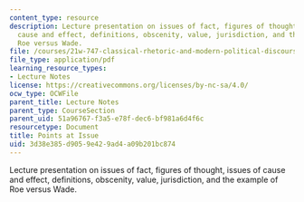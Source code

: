 ```yaml
---
content_type: resource
description: Lecture presentation on issues of fact, figures of thought, issues of
  cause and effect, definitions, obscenity, value, jurisdiction, and the example of
  Roe versus Wade.
file: /courses/21w-747-classical-rhetoric-and-modern-political-discourse-fall-2009/3d38e385d9059e429ad4a09b201bc874_MIT21W_747_01F09_lec07.pdf
file_type: application/pdf
learning_resource_types:
- Lecture Notes
license: https://creativecommons.org/licenses/by-nc-sa/4.0/
ocw_type: OCWFile
parent_title: Lecture Notes
parent_type: CourseSection
parent_uid: 51a96767-f3a5-e78f-dec6-bf981a6d4f6c
resourcetype: Document
title: Points at Issue
uid: 3d38e385-d905-9e42-9ad4-a09b201bc874
---
```

Lecture presentation on issues of fact, figures of thought, issues of cause and effect, definitions, obscenity, value, jurisdiction, and the example of Roe versus Wade.
